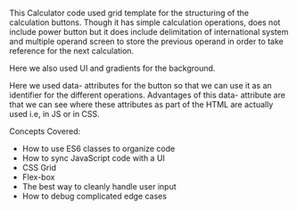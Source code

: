 This Calculator code used grid template for the structuring of the calculation buttons. Though it has simple calculation operations, does not include power button but it does include delimitation of international system and multiple operand screen to store the previous operand in order to take reference for the next calculation.

Here we also used UI and gradients for the background.

Here we used data- attributes for the button so that we can use it as an identifier for the different operations. Advantages of this data- attribute are that we can see where these attributes as part of the HTML are actually used i.e, in JS or in CSS.

Concepts Covered:
 
- How to use ES6 classes to organize code
- How to sync JavaScript code with a UI
- CSS Grid
- Flex-box
- The best way to cleanly handle user input
- How to debug complicated edge cases